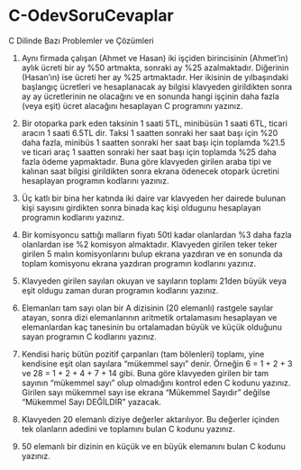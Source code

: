 # C-OdevSoruCevaplar
C Dilinde Bazı Problemler ve Çözümleri

1) Aynı firmada çalışan (Ahmet ve Hasan) iki işçiden birincisinin (Ahmet’in) aylık ücreti bir ay %50 artmakta, sonraki ay %25 azalmaktadır. Diğerinin (Hasan’ın) ise ücreti her ay %25 artmaktadır. Her ikisinin de yılbaşındaki başlangıç ücretleri ve hesaplanacak ay bilgisi klavyeden girildikten sonra ay ay ücretlerinin ne olacağını ve en sonunda hangi işçinin daha fazla (veya eşit) ücret alacağını hesaplayan C programını yazınız.

2) Bir otoparka park eden taksinin 1 saati 5TL, minibüsün 1 saati 6TL, ticari aracın 1 saati 6.5TL dir. Taksi 1 saatten sonraki her saat başı için %20 daha fazla, minibüs 1 saatten sonraki her saat başı için toplamda %21.5 ve ticari araç 1 saatten sonraki her saat başı için toplamda %25 daha fazla ödeme yapmaktadır. Buna göre klavyeden girilen araba tipi ve kalınan saat bilgisi girildikten sonra ekrana ödenecek otopark ücretini hesaplayan programın kodlarını yazınız.

3) Üç katlı bir bina her katında iki daire var klavyeden her dairede bulunan kişi sayısını girdikten sonra binada kaç kişi oldugunu hesaplayan programın kodlarını yazınız.

4) Bir komisyoncu sattığı malların fiyatı 50tl kadar olanlardan %3 daha fazla olanlardan ise %2 komisyon almaktadır. Klavyeden girilen teker teker girilen 5 malın komisyonlarını bulup ekrana yazdıran ve en sonunda da toplam komisyonu ekrana yazdıran programın kodlarını yazınız.

5) Klavyeden girilen sayıları okuyan ve sayıların toplamı 21den büyük veya eşit oldugu zaman duran programın kodlarını yazınız.

6) Elemanları tam sayı olan bir A dizisinin (20 elemanlı) rastgele sayılar atayan, sonra dizi elemanlarının aritmetik ortalamasını hesaplayan ve elemanlardan kaç tanesinin bu ortalamadan büyük ve küçük olduğunu sayan programın C kodlarını yazınız.

7) Kendisi hariç bütün pozitif çarpanları (tam bölenleri) toplamı, yine kendisine eşit olan sayılara “mükemmel sayı” denir. Örneğin 6 = 1 + 2 + 3 ve 28 = 1 + 2 + 4 + 7 + 14 gibi. Buna göre klavyeden girilen bir tam sayının “mükemmel sayı” olup olmadığını kontrol eden C kodunu yazınız. Girilen sayı mükemmel sayı ise ekrana “Mükemmel Sayıdır” değilse “Mükemmel Sayı DEĞİLDİR” yazacak.

8) Klavyeden 20 elemanlı diziye değerler aktarılıyor. Bu değerler içinden tek olanların adedini ve toplamını bulan C kodunu yazınız.

9) 50 elemanlı bir dizinin en küçük ve en büyük elemanını bulan C kodunu yazınız.
